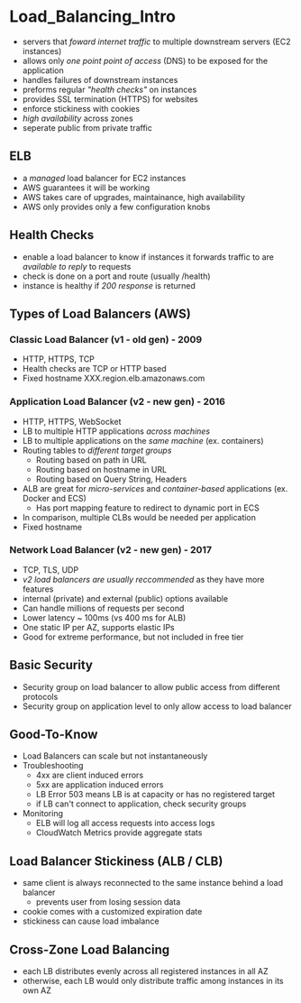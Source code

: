 # Load_Balancing_Intro
 - servers that _foward internet traffic_ to multiple downstream servers (EC2 instances)
 - allows only _one point point of access_ (DNS) to be exposed for the application
 - handles failures of downstream instances
 - preforms regular _"health checks"_ on instances
 - provides SSL termination (HTTPS) for websites
 - enforce stickiness with cookies
 - _high availability_ across zones
 - seperate public from private traffic

## ELB 
 - a _managed_ load balancer for EC2 instances
 - AWS guarantees it will be working
 - AWS takes care of upgrades, maintainance, high availability
 - AWS only provides only a few configuration knobs

## Health Checks
 - enable a load balancer to know if instances it forwards traffic to are _available to reply_ to requests
 - check is done on a port and route (usually /health)
 - instance is healthy if _200 response_ is returned

## Types of Load Balancers (AWS)
### Classic Load Balancer (v1 - old gen) - 2009
 - HTTP, HTTPS, TCP
 - Health checks are TCP or HTTP based
 - Fixed hostname XXX.region.elb.amazonaws.com
### Application Load Balancer (v2 - new gen) - 2016
 - HTTP, HTTPS, WebSocket
 - LB to multiple HTTP applications _across machines_
 - LB to multiple applications on the _same machine_ (ex. containers)
 - Routing tables to _different target groups_
    - Routing based on path in URL
    - Routing based on hostname in URL
    - Routing based on Query String, Headers
 - ALB are great for _micro-services_ and _container-based_ applications (ex. Docker and ECS)
    - Has port mapping feature to redirect to dynamic port in ECS
 - In comparison, multiple CLBs would be needed per application
 - Fixed hostname
### Network Load Balancer (v2 - new gen) - 2017
 - TCP, TLS, UDP
 - _v2 load balancers are usually reccommended_ as they have more features
 - internal (private) and external (public) options available
 - Can handle millions of requests per second
 - Lower latency ~ 100ms (vs 400 ms for ALB)
 - One static IP per AZ, supports elastic IPs
 - Good for extreme performance, but not included in free tier

## Basic Security
 - Security group on load balancer to allow public access from different protocols
 - Security group on application level to only allow access to load balancer

## Good-To-Know
 - Load Balancers can scale but not instantaneously
 - Troubleshooting
    - 4xx are client induced errors
    - 5xx are application induced errors
    - LB Error 503 means LB is at capacity or has no registered target
    - if LB can't connect to application, check security groups
 - Monitoring
    - ELB will log all access requests into access logs
    - CloudWatch Metrics provide aggregate stats
 
## Load Balancer Stickiness (ALB / CLB)
 - same client is always reconnected to the same instance behind a load balancer
    - prevents user from losing session data
 - cookie comes with a customized expiration date
 - stickiness can cause load imbalance

## Cross-Zone Load Balancing
 - each LB distributes evenly across all registered instances in all AZ
 - otherwise, each LB would only distribute traffic among instances in its own AZ


